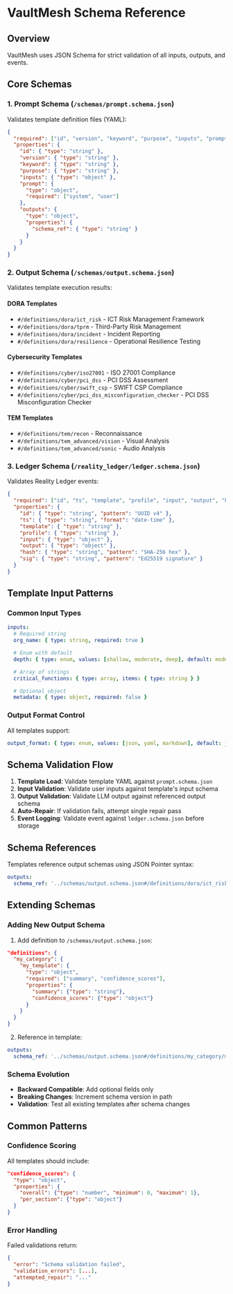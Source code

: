# VaultMesh Schema Reference

## Overview

VaultMesh uses JSON Schema for strict validation of all inputs, outputs, and events.

## Core Schemas

### 1. Prompt Schema (`/schemas/prompt.schema.json`)

Validates template definition files (YAML):

```json
{
  "required": ["id", "version", "keyword", "purpose", "inputs", "prompt", "outputs"],
  "properties": {
    "id": { "type": "string" },
    "version": { "type": "string" },
    "keyword": { "type": "string" },
    "purpose": { "type": "string" },
    "inputs": { "type": "object" },
    "prompt": {
      "type": "object",
      "required": ["system", "user"]
    },
    "outputs": {
      "type": "object",
      "properties": {
        "schema_ref": { "type": "string" }
      }
    }
  }
}
```

### 2. Output Schema (`/schemas/output.schema.json`)

Validates template execution results:

#### DORA Templates

- `#/definitions/dora/ict_risk` - ICT Risk Management Framework
- `#/definitions/dora/tprm` - Third-Party Risk Management
- `#/definitions/dora/incident` - Incident Reporting
- `#/definitions/dora/resilience` - Operational Resilience Testing

#### Cybersecurity Templates

- `#/definitions/cyber/iso27001` - ISO 27001 Compliance
- `#/definitions/cyber/pci_dss` - PCI DSS Assessment
- `#/definitions/cyber/swift_csp` - SWIFT CSP Compliance
- `#/definitions/cyber/pci_dss_misconfiguration_checker` - PCI DSS Misconfiguration Checker

#### TEM Templates

- `#/definitions/tem/recon` - Reconnaissance
- `#/definitions/tem_advanced/vision` - Visual Analysis
- `#/definitions/tem_advanced/sonic` - Audio Analysis

### 3. Ledger Schema (`/reality_ledger/ledger.schema.json`)

Validates Reality Ledger events:

```json
{
  "required": ["id", "ts", "template", "profile", "input", "output", "hash"],
  "properties": {
    "id": { "type": "string", "pattern": "UUID v4" },
    "ts": { "type": "string", "format": "date-time" },
    "template": { "type": "string" },
    "profile": { "type": "string" },
    "input": { "type": "object" },
    "output": { "type": "object" },
    "hash": { "type": "string", "pattern": "SHA-256 hex" },
    "sig": { "type": "string", "pattern": "Ed25519 signature" }
  }
}
```

## Template Input Patterns

### Common Input Types

```yaml
inputs:
  # Required string
  org_name: { type: string, required: true }

  # Enum with default
  depth: { type: enum, values: [shallow, moderate, deep], default: moderate }

  # Array of strings
  critical_functions: { type: array, items: { type: string } }

  # Optional object
  metadata: { type: object, required: false }
```

### Output Format Control

All templates support:

```yaml
output_format: { type: enum, values: [json, yaml, markdown], default: json }
```

## Schema Validation Flow

1. **Template Load**: Validate template YAML against `prompt.schema.json`
2. **Input Validation**: Validate user inputs against template's input schema
3. **Output Validation**: Validate LLM output against referenced output schema
4. **Auto-Repair**: If validation fails, attempt single repair pass
5. **Event Logging**: Validate event against `ledger.schema.json` before storage

## Schema References

Templates reference output schemas using JSON Pointer syntax:

```yaml
outputs:
  schema_ref: '../schemas/output.schema.json#/definitions/dora/ict_risk'
```

## Extending Schemas

### Adding New Output Schema

1. Add definition to `/schemas/output.schema.json`:

```json
"definitions": {
  "my_category": {
    "my_template": {
      "type": "object",
      "required": ["summary", "confidence_scores"],
      "properties": {
        "summary": {"type": "string"},
        "confidence_scores": {"type": "object"}
      }
    }
  }
}
```

2. Reference in template:

```yaml
outputs:
  schema_ref: '../schemas/output.schema.json#/definitions/my_category/my_template'
```

### Schema Evolution

- **Backward Compatible**: Add optional fields only
- **Breaking Changes**: Increment schema version in path
- **Validation**: Test all existing templates after schema changes

## Common Patterns

### Confidence Scoring

All templates should include:

```json
"confidence_scores": {
  "type": "object",
  "properties": {
    "overall": {"type": "number", "minimum": 0, "maximum": 1},
    "per_section": {"type": "object"}
  }
}
```

### Error Handling

Failed validations return:

```json
{
  "error": "Schema validation failed",
  "validation_errors": [...],
  "attempted_repair": "..."
}
```
